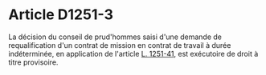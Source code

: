 # Article D1251-3

  
La décision du conseil de prud'hommes saisi d'une demande de requalification d'un contrat de mission en contrat de travail à durée indéterminée, en application de l'article [L. 1251-41][1], est exécutoire de droit à titre provisoire.

 [1]: /affichCodeArticle.do?cidTexte=LEGITEXT000006072050&idArticle=LEGIARTI000006901295&dateTexte=&categorieLien=cid